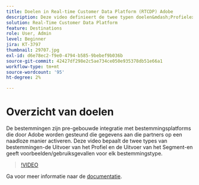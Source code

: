 ```yaml
---
title: Doelen in Real-time Customer Data Platform (RTCDP) Adobe
description: Deze video definieert de twee typen doelen&mdash;Profielexport en Segment-export&mdash en geeft voorbeelden/gebruiksgevallen voor elk doeltype.
solution: Real-Time Customer Data Platform
feature: Destinations
role: User, Admin
level: Beginner
jira: KT-3797
thumbnail: 29707.jpg
exl-id: d6e78ec2-f9e0-4794-b585-9bebef9b036b
source-git-commit: 42427df298e2c5ae734ce050e935378db51e66a1
workflow-type: tm+mt
source-wordcount: '95'
ht-degree: 2%

---
```


# Overzicht van doelen

De bestemmingen zijn pre-gebouwde integratie met bestemmingsplatforms die door Adobe worden gesteund die gegevens aan die partners op een naadloze manier activeren. Deze video bepaalt de twee types van bestemmingen-de Uitvoer van het Profiel en de Uitvoer van het Segment-en geeft voorbeelden/gebruiksgevallen voor elk bestemmingstype.

>[!VIDEO](https://video.tv.adobe.com/v/29707?quality=12&learn=on)

Ga voor meer informatie naar de [documentatie](https://experienceleague.adobe.com/docs/experience-platform/rtcdp/destinations/destinations-overview.html).


